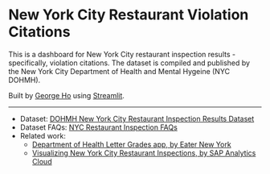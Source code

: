 # New York City Restaurant Violation Citations

This is a dashboard for New York City restaurant inspection results -
specifically, violation citations. The dataset is compiled and published by the
New York City Department of Health and Mental Hygeine (NYC DOHMH).

Built by [George Ho](https://eigenfoo.xyz/) using
[Streamlit](https://www.streamlit.io/).

---

- Dataset: [DOHMH New York City Restaurant Inspection Results
  Dataset](https://data.cityofnewyork.us/Health/DOHMH-New-York-City-Restaurant-Inspection-Results/43nn-pn8j)
- Dataset FAQs: [NYC Restaurant Inspection
  FAQs](https://a816-health.nyc.gov/ABCEatsRestaurants/#/faq)
- Related work:
  * [Department of Health Letter Grades app, by Eater New
    York](https://ny.eater.com/2015/7/29/8780489/department-of-health-nyc-inspection)
  * [Visualizing New York City Restaurant Inspections, by SAP Analytics
    Cloud](https://saphanajourney.com/sap-analytics-cloud/resources/visualizing-new-york-city-restaurant-inspections-using-sap-analytics-cloud/)
